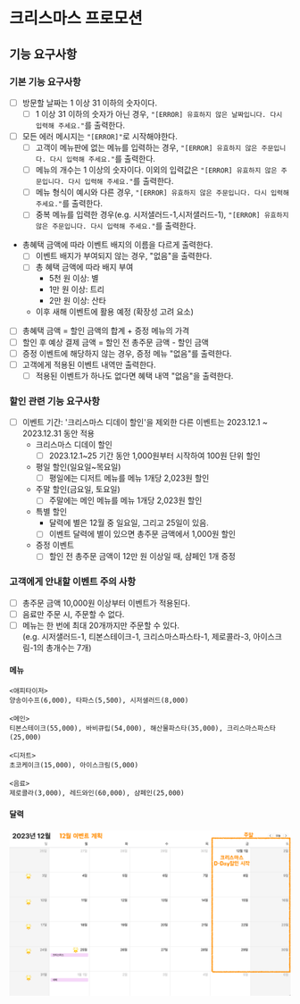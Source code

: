 # 크리스마스 프로모션

## 기능 요구사항

### 기본 기능 요구사항

- [ ] 방문할 날짜는 1 이상 31 이하의 숫자이다.
  - [ ] 1 이상 31 이하의 숫자가 아닌 경우, `"[ERROR] 유효하지 않은 날짜입니다. 다시 입력해 주세요."`를 출력한다.
- [ ] 모든 에러 메시지는 `"[ERROR]"`로 시작해야한다.
  - [ ] 고객이 메뉴판에 없는 메뉴를 입력하는 경우, `"[ERROR] 유효하지 않은 주문입니다. 다시 입력해 주세요."`를 출력한다.
  - [ ] 메뉴의 개수는 1 이상의 숫자이다. 이외의 입력값은 `"[ERROR] 유효하지 않은 주문입니다. 다시 입력해 주세요."`를 출력한다.
  - [ ] 메뉴 형식이 예시와 다른 경우, `"[ERROR] 유효하지 않은 주문입니다. 다시 입력해 주세요."`를 출력한다.
  - [ ] 중복 메뉴를 입력한 경우(e.g. 시저샐러드-1,시저샐러드-1), `"[ERROR] 유효하지 않은 주문입니다. 다시 입력해 주세요."`를 출력한다.
- 총혜택 금액에 따라 이벤트 배지의 이름을 다르게 출력한다.
  - [ ] 이벤트 배지가 부여되지 않는 경우, "없음"을 출력한다.
  - [ ] 총 혜택 금액에 따라 배지 부여
    - 5천 원 이상: 별
    - 1만 원 이상: 트리
    - 2만 원 이상: 산타
  - 이후 새해 이벤트에 활용 예정 (확장성 고려 요소)
- [ ] 총혜택 금액 = 할인 금액의 합계 + 증정 메뉴의 가격
- [ ] 할인 후 예상 결제 금액 = 할인 전 총주문 금액 - 할인 금액
- [ ] 증정 이벤트에 해당하지 않는 경우, 증정 메뉴 "없음"를 출력한다.
- [ ] 고객에게 적용된 이벤트 내역만 출력한다.
  - [ ] 적용된 이벤트가 하나도 없다면 혜택 내역 "없음"을 출력한다.

### 할인 관련 기능 요구사항

- [ ] 이벤트 기간: '크리스마스 디데이 할인'을 제외한 다른 이벤트는 2023.12.1 ~ 2023.12.31 동안 적용
  - 크리스마스 디데이 할인
    - [ ] 2023.12.1~25 기간 동안 1,000원부터 시작하여 100원 단위 할인
  - 평일 할인(일요일~목요일)
    - [ ] 평일에는 디저트 메뉴를 메뉴 1개당 2,023원 할인
  - 주말 할인(금요일, 토요일)
    - [ ] 주말에는 메인 메뉴를 메뉴 1개당 2,023원 할인
  - 특별 할인
    - 달력에 별은 12월 중 일요일, 그리고 25일이 있음.
    - [ ] 이벤트 달력에 별이 있으면 총주문 금액에서 1,000원 할인
  - 증정 이벤트
    - [ ] 할인 전 총주문 금액이 12만 원 이상일 때, 샴페인 1개 증정

### 고객에게 안내할 이벤트 주의 사항

- [ ] 총주문 금액 10,000원 이상부터 이벤트가 적용된다.
- [ ] 음료만 주문 시, 주문할 수 없다.
- [ ] 메뉴는 한 번에 최대 20개까지만 주문할 수 있다.  
  (e.g. 시저샐러드-1, 티본스테이크-1, 크리스마스파스타-1, 제로콜라-3, 아이스크림-1의 총개수는 7개)

#### 메뉴

```
<애피타이저>
양송이수프(6,000), 타파스(5,500), 시저샐러드(8,000)

<메인>
티본스테이크(55,000), 바비큐립(54,000), 해산물파스타(35,000), 크리스마스파스타(25,000)

<디저트>
초코케이크(15,000), 아이스크림(5,000)

<음료>
제로콜라(3,000), 레드와인(60,000), 샴페인(25,000)
```

#### 달력

![](../image.png)
